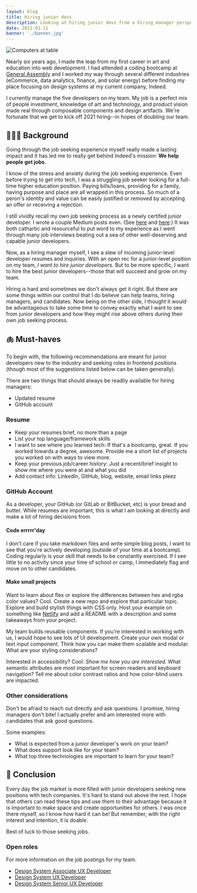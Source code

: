 ```yaml
---
layout: blog
title: Hiring junior devs
description: Looking at hiring junior devs from a hiring manager perspective
date: 2021-01-11
banner: './banner.jpg'
---
```


<img class="responsive-img" src="/images/uploads/2021-01-11/IMG_5518.JPG" alt="Computers at table" />

Nearly six years ago, I made the leap from my first career in art and education into web development. I had attended a coding bootcamp at [General Assembly](https://generalassemb.ly/) and I worked my way through several different industries (eCommerce, data analytics, finance, and solar energy) before finding my place focusing on design systems at my current company, Indeed.

I currently manage the five developers on my team. My job is a perfect mix of people investment, knowledge of art and technology, and product vision made real through composable components and design artifacts. We're fortunate that we get to kick off 2021 hiring--in hopes of doubling our team.

## 👩🏻‍🏫 Background

Going through the job seeking experience myself really made a lasting impact and it has led me to really get behind Indeed's mission: **We help people get jobs.**

I know of the stress and anxiety during the job seeking experience. Even before trying to get into tech, I was a struggling job seeker looking for a full-time higher education position. Paying bills/loans, providing for a family, having purpose and place are all wrapped in this process. So much of a peron's identity and value can be easily justified or removed by accepting an offer or receiving a rejection.

I still vividly recall my own job seeking process as a newly certifed junior developer. I wrote a couple Medium posts even. (See [here](https://medium.com/@ErinTheRad/a-definitive-list-of-job-search-resources-bd0fee9b4632) and [here](https://startupsventurecapital.com/my-job-seeking-process-e7af518a8fdd).) It was both cathartic and resourceful to put word to my experience as I went through many job interviews beating out a sea of other well-deserving and capable junior developers.

Now, as a hiring manager myself, I see a slew of incoming junior-level developer resumes and inquiries. With an open rec for a junior-level position on my team, *I want to hire junior developers.* But to be more specific, I want to hire the best junior developers--those that will succeed and grow on my team.

Hiring is hard and sometimes we don't always get it right. But there are some things within our control that I do believe can help teams, hiring managers, and candidates. Now being on the other side, I thought it would be advantageous to take some time to convey exactly what I want to see from junior developers and how they might rise above others during their own job seeking process.

## 🫁 Must-haves

To begin with, the following recommendations are meant for junior developers new to the industry and seeking roles in frontend positions (though most of the suggestions listed below can be taken generally).

There are two things that should always be readily available for hiring managers:

* Updated resume
* GitHub account

### Resume

* Keep your resumes brief, no more than a page
* List your top language/framework skills
* I want to see where you learned tech: If that's a bootcamp, great. If you worked towards a degree, awesome. Provide me a short list of projects you worked on with ways to view more.
* Keep your previous job/career history: Just a recent/brief insight to show me where you were at and what you did
* Add contact info: LinkedIn, GitHub, blog, website, email links pleez

### GitHub Account

As a developer, your GitHub (or GitLab or BitBucket, etc) is your bread and butter. While resumes are important, this is what I am looking at directly and make a lot of hiring decisions from.

#### Code errrrr'day

I don't care if you take markdown files and write simple blog posts, I want to see that you're actively developing (outside of your time at a bootcamp). Coding regularly is your skill that needs to be constantly exercised. If I see little to no activity since your time of school or camp, I immediately flag and move on to other candidates.

#### Make small projects

Want to learn about flex or explore the differences between hex and rgba color values? Cool. Create a new repo and explore that particular topic. Explore and build stylish things with CSS only. Host your example on something like [Netlify](https://www.netlify.com/) and add a README with a description and some takeaways from your project.

My team builds reusable components. If you're interested in working with us, I would hope to see lots of UI development. Create your own modal or text input component. Think how you can make them scalable and modular. What are your styling considerations?

Interested in accessibility? Cool. *Show me how you are interested.* What semantic attributes are most important for screen readers and keyboard navigation? Tell me about color contrast ratios and how color-blind users are impacted.

### Other considerations

Don't be afraid to reach out directly and ask questions. I promise, hiring managers don't bite! I actually prefer and am interested more with candidates that ask good questions.

Some examples:

* What is expected from a junior developer's work on your team?
* What does support look like for your team?
* What top three technologies are important to learn for your team?

## 🎠 Conclusion

Every day the job market is more filled with junior developers seeking new positions with tech companies. It's hard to stand out above the rest. I hope that others can read these tips and use them to their advantage because it is important to make space and create opportunities for others. I was once there myself, so I know how hard it can be! But remember, with the right interest and intention, it is doable.

Best of luck to those seeking jobs.

### Open roles

For more information on the job postings for my team.

* [Design System Associate UX Developer](https://www.indeed.com/viewjob?jk=281b8521f1b8dbff&q=design+system+associate+ux+developer&tk=1erpjhr24u2h7800&from=web&vjs=3)
* [Design System UX Developer](https://www.indeed.com/viewjob?jk=bfa053f1c7294528&q=design+system+ux+developer&tk=1erpjn9n2u5l6802&from=web&vjs=3)
* [Design System Senior UX Developer](https://www.indeed.com/viewjob?jk=bc44f4e41ab4aca7&q=design+system+senior+ux+developer&tk=1erpjrbtru2jj800&from=web&vjs=3)

